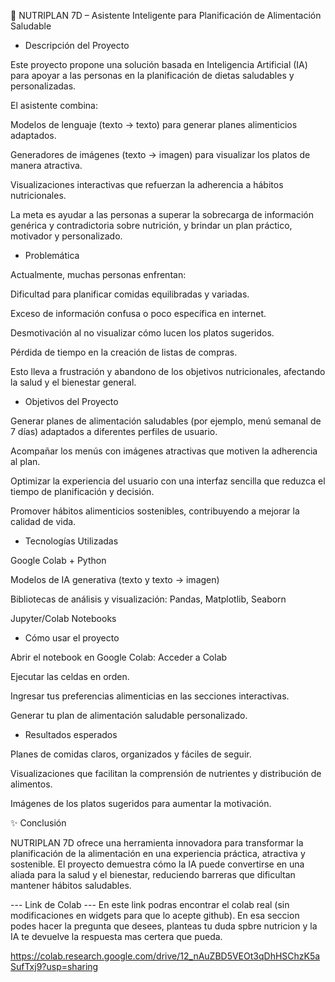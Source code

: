 🥗 NUTRIPLAN 7D – Asistente Inteligente para Planificación de Alimentación Saludable
* Descripción del Proyecto

Este proyecto propone una solución basada en Inteligencia Artificial (IA) para apoyar a las personas en la planificación de dietas saludables y personalizadas.

El asistente combina:

Modelos de lenguaje (texto → texto) para generar planes alimenticios adaptados.

Generadores de imágenes (texto → imagen) para visualizar los platos de manera atractiva.

Visualizaciones interactivas que refuerzan la adherencia a hábitos nutricionales.

La meta es ayudar a las personas a superar la sobrecarga de información genérica y contradictoria sobre nutrición, y brindar un plan práctico, motivador y personalizado.

* Problemática

Actualmente, muchas personas enfrentan:

Dificultad para planificar comidas equilibradas y variadas.

Exceso de información confusa o poco específica en internet.

Desmotivación al no visualizar cómo lucen los platos sugeridos.

Pérdida de tiempo en la creación de listas de compras.

Esto lleva a frustración y abandono de los objetivos nutricionales, afectando la salud y el bienestar general.

* Objetivos del Proyecto

Generar planes de alimentación saludables (por ejemplo, menú semanal de 7 días) adaptados a diferentes perfiles de usuario.

Acompañar los menús con imágenes atractivas que motiven la adherencia al plan.

Optimizar la experiencia del usuario con una interfaz sencilla que reduzca el tiempo de planificación y decisión.

Promover hábitos alimenticios sostenibles, contribuyendo a mejorar la calidad de vida.

* Tecnologías Utilizadas

Google Colab + Python

Modelos de IA generativa (texto y texto → imagen)

Bibliotecas de análisis y visualización: Pandas, Matplotlib, Seaborn

Jupyter/Colab Notebooks

* Cómo usar el proyecto

Abrir el notebook en Google Colab:
Acceder a Colab

Ejecutar las celdas en orden.

Ingresar tus preferencias alimenticias en las secciones interactivas.

Generar tu plan de alimentación saludable personalizado.

* Resultados esperados

Planes de comidas claros, organizados y fáciles de seguir.

Visualizaciones que facilitan la comprensión de nutrientes y distribución de alimentos.

Imágenes de los platos sugeridos para aumentar la motivación.

✨ Conclusión

NUTRIPLAN 7D ofrece una herramienta innovadora para transformar la planificación de la alimentación en una experiencia práctica, atractiva y sostenible.
El proyecto demuestra cómo la IA puede convertirse en una aliada para la salud y el bienestar, reduciendo barreras que dificultan mantener hábitos saludables.

--- Link de Colab ---
En este link podras encontrar el colab real (sin modificaciones en widgets para que lo acepte github). En esa seccion podes hacer la pregunta que desees, planteas tu duda spbre nutricion y la IA te devuelve la respuesta mas certera que pueda.

https://colab.research.google.com/drive/12_nAuZBD5VEOt3qDhHSChzK5aSufTxj9?usp=sharing
